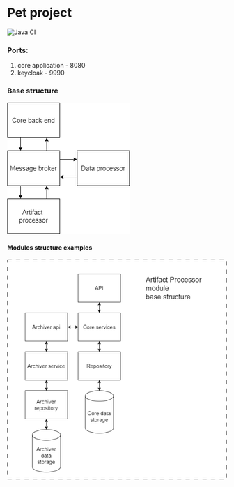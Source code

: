 # Pet project

![Java CI](https://github.com/Kasean/FileGarbage/actions/workflows/java_ci.yml/badge.svg)

### Ports:

1. core application - 8080
2. keycloak - 9990

### Base structure

![Structure](docs/pictures/FileCloudStorageBaseStruct.png)

#### Modules structure examples

![ArtifactProcessorStructure](docs/pictures/ArtifactProcessorBaseStructure.png)